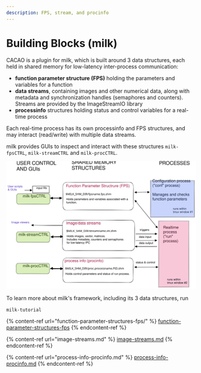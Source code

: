 ```yaml
---
description: FPS, stream, and procinfo
---
```


# Building Blocks (milk)

CACAO is a plugin for milk, which is built around 3 data structures, each held in shared memory for low-latency inter-process communication:

* **function parameter structure (FPS)** holding the parameters and variables for a function
* **data streams**, containing images and other numerical data, along with metadata and synchronization handles (semaphores and counters). Streams are provided by the ImageStreamIO library
* **processinfo** structures holding status and control variables for a real-time process

Each real-time process has its own processinfo and FPS structures, and may interact (read/write) with multiple data streams.

milk provides GUIs to inspect and interact with these structures `milk-fpsCTRL`, `milk-streamCTRL` and `milk-procCTRL`.&#x20;

<img src="../.gitbook/assets/file.excalidraw.svg" alt="Overview of the milk framework, built around 3 shared memory structures: FPS, stream and procinfo." class="gitbook-drawing">



To learn more about milk's framework, including its 3 data structures, run

```
milk-tutorial
```



{% content-ref url="function-parameter-structures-fps/" %}
[function-parameter-structures-fps](function-parameter-structures-fps/)
{% endcontent-ref %}

{% content-ref url="image-streams.md" %}
[image-streams.md](image-streams.md)
{% endcontent-ref %}

{% content-ref url="process-info-procinfo.md" %}
[process-info-procinfo.md](process-info-procinfo.md)
{% endcontent-ref %}
